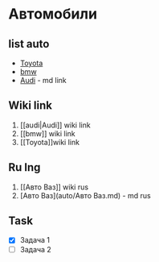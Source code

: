 # Автомобили
## list auto
- [Toyota](auto/Toyota.md)
- [bmw](auto/bmw.md)
- [Audi](auto/audi.md) - md link

## Wiki link
1. [[audi|Audi]] wiki link 
2. [[bmw]] wiki link 
3. [[Toyota]]wiki link 
## Ru lng
1. [[Авто Ваз]] wiki rus
2. [Авто Ваз](auto/Авто Ваз.md) - md rus

## Task
- [x] Задача 1
- [ ] Задача 2
